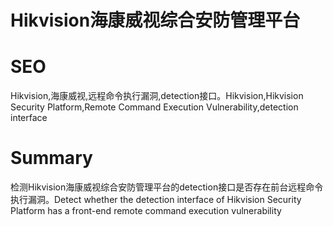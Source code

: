 # Hikvision海康威视综合安防管理平台
# SEO
Hikvision,海康威视,远程命令执行漏洞,detection接口。Hikvision,Hikvision Security Platform,Remote Command Execution Vulnerability,detection interface
# Summary
检测Hikvision海康威视综合安防管理平台的detection接口是否存在前台远程命令执行漏洞。Detect whether the detection interface of Hikvision Security Platform has a front-end remote command execution vulnerability
